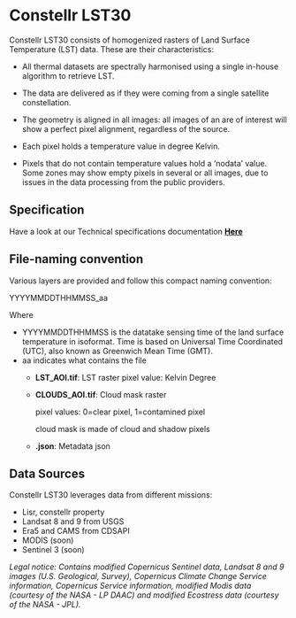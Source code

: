 # Constellr LST30

Constellr LST30 consists of homogenized rasters of Land Surface Temperature (LST) data. These are their characteristics:

- All thermal datasets are spectrally harmonised using a single in-house algorithm to retrieve LST.
  
- The data are delivered as if they were coming from a single satellite constellation.
  
- The geometry is aligned in all images: all images of an are of interest will show a perfect pixel alignment, regardless of the source. 
  
- Each pixel holds a temperature value in degree Kelvin. 
  
- Pixels that do not contain temperature values hold a ‘nodata’ value. Some zones may show empty pixels in several or all images, due to issues in the data processing from the public providers. 


## Specification

Have a look at our Technical specifications documentation <a href="https://constellr.github.io/product-lst/Technical-specification/" style="color: black;">**Here**</a>


## File-naming convention

Various layers are provided and follow this compact naming convention:

YYYYMMDDTHHMMSS_aa

Where

-   YYYYMMDDTHHMMSS is the datatake sensing time of the land surface
    temperature in isoformat. Time is based on Universal Time Coordinated (UTC), also
    known as Greenwich Mean Time (GMT).
-   aa indicates what contains the file
    - **LST_AOI.tif**: LST raster
        pixel value: Kelvin Degree
    - **CLOUDS_AOI.tif**: Cloud mask raster
     
        pixel values: 0=clear pixel, 1=contamined pixel

        cloud mask is made of cloud and shadow pixels

    - **.json**: Metadata json



## Data Sources

Constellr LST30 leverages data from different missions:

-   Lisr, constellr property
-   Landsat 8 and 9 from USGS
-   Era5 and CAMS from CDSAPI
-   MODIS (soon)
-   Sentinel 3 (soon)

*Legal notice: Contains modified Copernicus Sentinel data, Landsat 8 and 9 images (U.S. Geological, Survey), Copernicus Climate Change Service information, Copernicus Service information, modified Modis data (courtesy of the NASA - LP DAAC) and modified Ecostress data (courtesy of the NASA - JPL).*